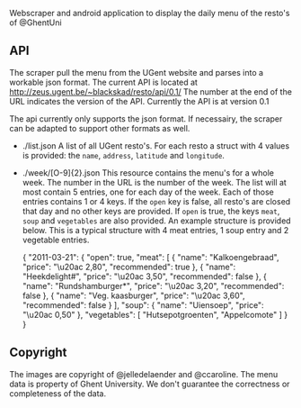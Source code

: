 Webscraper and android application to display the daily menu of the resto's of @GhentUni

API
---

The scraper pull the menu from the UGent website and parses into a workable json format. The current API is located at http://zeus.ugent.be/~blackskad/resto/api/0.1/ The number at the end of the URL indicates the version of the API. Currently the API is at version 0.1

The api currently only supports the json format. If necessairy, the scraper can be adapted to support other formats as well.

* ./list.json
A list of all UGent resto's. For each resto a struct with 4 values is provided: the `name`, `address`, `latitude` and `longitude`.

* ./week/[O-9]{2}.json
This resource contains the menu's for a whole week. The number in the URL is the number of the week. The list will at most contain 5 entries, one for each day of the week. Each of those entries contains 1 or 4 keys. If the `open` key is false, all resto's are closed that day and no other keys are provided. If `open` is true, the keys `meat`, `soup` and `vegetables` are also provided. An example structure is provided below. This is a typical structure with 4 meat entries, 1 soup entry and 2 vegetable entries.

	{
		"2011-03-21": {
			"open": true, 
			"meat": [
				{
					"name": "Kalkoengebraad", 
					"price": "\u20ac 2,80", 
					"recommended": true
				}, 
				{
					"name": "Heekdelight#", 
					"price": "\u20ac 3,50", 
					"recommended": false
				}, 
				{
					"name": "Rundshamburger*", 
					"price": "\u20ac 3,20", 
					"recommended": false
				}, 
				{
					"name": "Veg. kaasburger", 
					"price": "\u20ac 3,60", 
					"recommended": false
				}
			], 
			"soup": {
				"name": "Uiensoep", 
				"price": "\u20ac 0,50"
			}, 
			"vegetables": [
				"Hutsepotgroenten", 
				"Appelcomote"
			]
		}
	}


Copyright
---------
The images are copyright of @jelledelaender and @ccaroline.
The menu data is property of Ghent University. We don't guarantee the correctness or completeness of the data.

